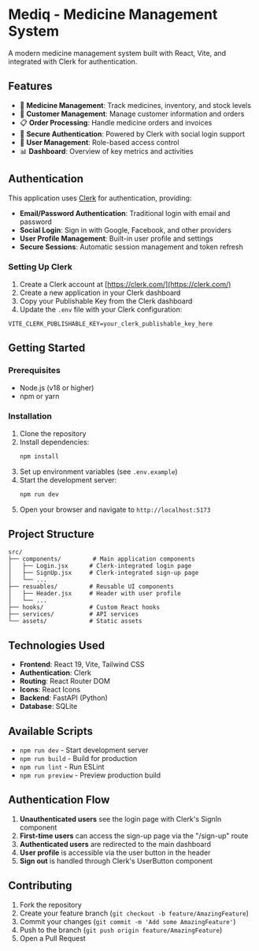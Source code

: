 # Mediq - Medicine Management System

A modern medicine management system built with React, Vite, and integrated with Clerk for authentication.

## Features

- 🏥 **Medicine Management**: Track medicines, inventory, and stock levels
- 👥 **Customer Management**: Manage customer information and orders
- 📋 **Order Processing**: Handle medicine orders and invoices
- 🔐 **Secure Authentication**: Powered by Clerk with social login support
- 👤 **User Management**: Role-based access control
- 📊 **Dashboard**: Overview of key metrics and activities

## Authentication

This application uses [Clerk](https://clerk.com/) for authentication, providing:

- **Email/Password Authentication**: Traditional login with email and password
- **Social Login**: Sign in with Google, Facebook, and other providers
- **User Profile Management**: Built-in user profile and settings
- **Secure Sessions**: Automatic session management and token refresh

### Setting Up Clerk

1. Create a Clerk account at [https://clerk.com/](https://clerk.com/)
2. Create a new application in your Clerk dashboard
3. Copy your Publishable Key from the Clerk dashboard
4. Update the `.env` file with your Clerk configuration:

```env
VITE_CLERK_PUBLISHABLE_KEY=your_clerk_publishable_key_here
```

## Getting Started

### Prerequisites

- Node.js (v18 or higher)
- npm or yarn

### Installation

1. Clone the repository
2. Install dependencies:
   ```bash
   npm install
   ```
3. Set up environment variables (see `.env.example`)
4. Start the development server:
   ```bash
   npm run dev
   ```
5. Open your browser and navigate to `http://localhost:5173`

## Project Structure

```
src/
├── components/         # Main application components
│   ├── Login.jsx      # Clerk-integrated login page
│   ├── SignUp.jsx     # Clerk-integrated sign-up page
│   └── ...
├── resuables/         # Reusable UI components
│   ├── Header.jsx     # Header with user profile
│   └── ...
├── hooks/             # Custom React hooks
├── services/          # API services
└── assets/            # Static assets
```

## Technologies Used

- **Frontend**: React 19, Vite, Tailwind CSS
- **Authentication**: Clerk
- **Routing**: React Router DOM
- **Icons**: React Icons
- **Backend**: FastAPI (Python)
- **Database**: SQLite

## Available Scripts

- `npm run dev` - Start development server
- `npm run build` - Build for production
- `npm run lint` - Run ESLint
- `npm run preview` - Preview production build

## Authentication Flow

1. **Unauthenticated users** see the login page with Clerk's SignIn component
2. **First-time users** can access the sign-up page via the "/sign-up" route
3. **Authenticated users** are redirected to the main dashboard
4. **User profile** is accessible via the user button in the header
5. **Sign out** is handled through Clerk's UserButton component

## Contributing

1. Fork the repository
2. Create your feature branch (`git checkout -b feature/AmazingFeature`)
3. Commit your changes (`git commit -m 'Add some AmazingFeature'`)
4. Push to the branch (`git push origin feature/AmazingFeature`)
5. Open a Pull Request
